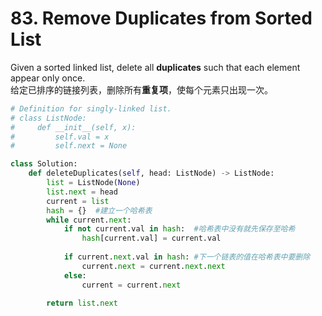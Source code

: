 # 83. Remove Duplicates from Sorted List

Given a sorted linked list, delete all **duplicates** such that each element appear only once.  
给定已排序的链接列表，删除所有**重复项**，使每个元素只出现一次。

```python
# Definition for singly-linked list.
# class ListNode:
#     def __init__(self, x):
#         self.val = x
#         self.next = None

class Solution:
    def deleteDuplicates(self, head: ListNode) -> ListNode:
        list = ListNode(None)
        list.next = head
        current = list
        hash = {}  #建立一个哈希表
        while current.next:
            if not current.val in hash:  #哈希表中没有就先保存至哈希
                hash[current.val] = current.val
                
            if current.next.val in hash: #下一个链表的值在哈希表中要删除
                current.next = current.next.next
            else:
                current = current.next
                
        return list.next
```